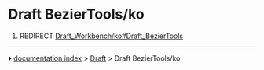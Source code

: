 # Draft BezierTools/ko
1.  REDIRECT [Draft_Workbench/ko#Draft_BezierTools](Draft_Workbench/ko#Draft_BezierTools.md)



---
⏵ [documentation index](../README.md) > [Draft](Draft_Workbench.md) > Draft BezierTools/ko
